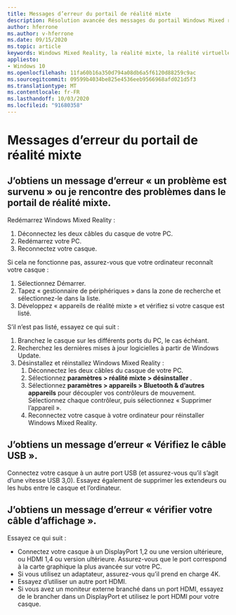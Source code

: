 ```yaml
---
title: Messages d’erreur du portail de réalité mixte
description: Résolution avancée des messages du portail Windows Mixed realisation qui vont au-delà de notre documentation de support technique standard.
author: hferrone
ms.author: v-hferrone
ms.date: 09/15/2020
ms.topic: article
keywords: Windows Mixed Reality, la réalité mixte, la réalité virtuelle, VR, MR, dépannage, erreurs, aide, support, portail de réalité mixte
appliesto:
- Windows 10
ms.openlocfilehash: 11fa60b16a350d794a08db6a5f6120d88259c9ac
ms.sourcegitcommit: 09599b4034be825e4536eeb9566968afd021d5f3
ms.translationtype: MT
ms.contentlocale: fr-FR
ms.lasthandoff: 10/03/2020
ms.locfileid: "91680358"
---
```

# <a name="mixed-reality-portal-error-messages"></a>Messages d’erreur du portail de réalité mixte

## <a name="i-got-a-something-went-wrong-error-message-or-im-having-problems-in-the-mixed-reality-portal"></a>J’obtiens un message d’erreur « un problème est survenu » ou je rencontre des problèmes dans le portail de réalité mixte.

Redémarrez Windows Mixed Reality :
1. Déconnectez les deux câbles du casque de votre PC.
2. Redémarrez votre PC.
3. Reconnectez votre casque.

Si cela ne fonctionne pas, assurez-vous que votre ordinateur reconnaît votre casque :
1. Sélectionnez Démarrer.
2. Tapez « gestionnaire de périphériques » dans la zone de recherche et sélectionnez-le dans la liste. 
3. Développez « appareils de réalité mixte » et vérifiez si votre casque est listé. 

S’il n’est pas listé, essayez ce qui suit :
1. Branchez le casque sur les différents ports du PC, le cas échéant.
2. Recherchez les dernières mises à jour logicielles à partir de Windows Update.
3. Désinstallez et réinstallez Windows Mixed Reality :
    1. Déconnectez les deux câbles du casque de votre PC.
    2. Sélectionnez **paramètres > réalité mixte > désinstaller** .
    3. Sélectionnez **paramètres > appareils > Bluetooth & d’autres appareils** pour découpler vos contrôleurs de mouvement. Sélectionnez chaque contrôleur, puis sélectionnez « Supprimer l’appareil ».
    4. Reconnectez votre casque à votre ordinateur pour réinstaller Windows Mixed Reality.
    
## <a name="im-getting-a-check-your-usb-cable-error-message"></a>J’obtiens un message d’erreur « Vérifiez le câble USB ».

Connectez votre casque à un autre port USB (et assurez-vous qu’il s’agit d’une vitesse USB 3,0). Essayez également de supprimer les extendeurs ou les hubs entre le casque et l’ordinateur.

## <a name="im-getting-a-check-your-display-cable-error-message"></a>J’obtiens un message d’erreur « vérifier votre câble d’affichage ».

Essayez ce qui suit :
* Connectez votre casque à un DisplayPort 1,2 ou une version ultérieure, ou HDMI 1,4 ou version ultérieure. Assurez-vous que le port correspond à la carte graphique la plus avancée sur votre PC.
* Si vous utilisez un adaptateur, assurez-vous qu’il prend en charge 4K.
* Essayez d’utiliser un autre port HDMI.
* Si vous avez un moniteur externe branché dans un port HDMI, essayez de le brancher dans un DisplayPort et utilisez le port HDMI pour votre casque.
